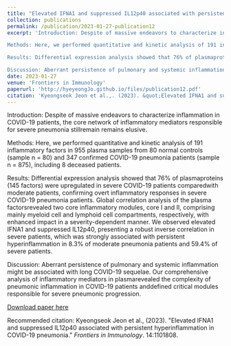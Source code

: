```yaml
---
title: "Elevated IFNA1 and suppressed IL12p40 associated with persistent hyperinflammation in COVID-19 pneumonia"
collection: publications
permalink: /publication/2023-01-27-publication12
excerpt: 'Introduction: Despite of massive endeavors to characterize inflammation in COVID-19 patients, the core network of inflammatory mediators responsible for severe pneumonia stillremain remains elusive.

Methods: Here, we performed quantitative and kinetic analysis of 191 inflammatory factors in 955 plasma samples from 80 normal controls (sample n = 80) and 347 confirmed COVID-19 pneumonia patients (sample n = 875), including 8 deceased patients.

Results: Differential expression analysis showed that 76% of plasmaproteins (145 factors) were upregulated in severe COVID-19 patients comparedwith moderate patients, confirming overt inflammatory responses in severe COVID-19 pneumonia patients. Global correlation analysis of the plasma factorsrevealed two core inflammatory modules, core I and II, comprising mainly myeloid cell and lymphoid cell compartments, respectively, with enhanced impact in a severity-dependent manner. We observed elevated IFNA1 and suppressed IL12p40, presenting a robust inverse correlation in severe patients, which was strongly associated with persistent hyperinflammation in 8.3% of moderate pneumonia patients and 59.4% of severe patients.

Discussion: Aberrant persistence of pulmonary and systemic inflammation might be associated with long COVID-19 sequelae. Our comprehensive analysis of inflammatory mediators in plasmarevealed the complexity of pneumonic inflammation in COVID-19 patients anddefined critical modules responsible for severe pneumonic progression.'
date: 2023-01-27
venue: 'Frontiers in Immunology'
paperurl: 'http://hyeyeongJo.github.io/files/publication12.pdf'
citation: 'Kyeongseok Jeon et al.,. (2023). &quot;Elevated IFNA1 and suppressed IL12p40 associated with persistent hyperinflammation in COVID-19 pneumonia.&quot; <i>Frontiers in Immunology</i>. 14:1101808.'
---
```

Introduction: Despite of massive endeavors to characterize inflammation in COVID-19 patients, the core network of inflammatory mediators responsible for severe pneumonia stillremain remains elusive.

Methods: Here, we performed quantitative and kinetic analysis of 191 inflammatory factors in 955 plasma samples from 80 normal controls (sample n = 80) and 347 confirmed COVID-19 pneumonia patients (sample n = 875), including 8 deceased patients.

Results: Differential expression analysis showed that 76% of plasmaproteins (145 factors) were upregulated in severe COVID-19 patients comparedwith moderate patients, confirming overt inflammatory responses in severe COVID-19 pneumonia patients. Global correlation analysis of the plasma factorsrevealed two core inflammatory modules, core I and II, comprising mainly myeloid cell and lymphoid cell compartments, respectively, with enhanced impact in a severity-dependent manner. We observed elevated IFNA1 and suppressed IL12p40, presenting a robust inverse correlation in severe patients, which was strongly associated with persistent hyperinflammation in 8.3% of moderate pneumonia patients and 59.4% of severe patients.

Discussion: Aberrant persistence of pulmonary and systemic inflammation might be associated with long COVID-19 sequelae. Our comprehensive analysis of inflammatory mediators in plasmarevealed the complexity of pneumonic inflammation in COVID-19 patients anddefined critical modules responsible for severe pneumonic progression.

[Download paper here](http://hyeyeongJo.github.io/files/publication12.pdf)

Recommended citation: Kyeongseok Jeon et al., (2023). "Elevated IFNA1 and suppressed IL12p40 associated with persistent hyperinflammation in COVID-19 pneumonia." <i>Frontiers in Immunology</i>. 14:1101808.

